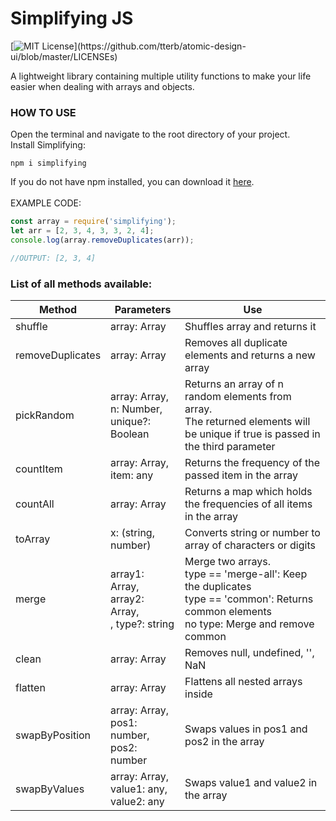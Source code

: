 # Simplifying JS
 
 [![MIT License](https://img.shields.io/apm/l/atomic-design-ui.svg?)](https://github.com/tterb/atomic-design-ui/blob/master/LICENSEs)

A lightweight library containing multiple utility functions to make your life easier when dealing with arrays and objects.

### HOW TO USE

Open the terminal and navigate to the root directory of your project.<br/>
Install Simplifying:<br/>
```
npm i simplifying
```
If you do not have npm installed, you can download it [here](https://www.npmjs.com/get-npm).<br/><br/>
EXAMPLE CODE:

```javascript
const array = require('simplifying');
let arr = [2, 3, 4, 3, 3, 2, 4];
console.log(array.removeDuplicates(arr));

//OUTPUT: [2, 3, 4]
```


### List of all methods available: <br/>


Method | Parameters | Use
------------ | ------------- | --------------
shuffle | array: Array | Shuffles array and returns it
removeDuplicates | array: Array | Removes all duplicate elements and returns a new array
pickRandom | array: Array,<br/> n: Number,<br/> unique?: Boolean | Returns an array of n random elements from array.<br/>The returned elements will be unique if true is passed in the third parameter
countItem | array: Array,<br/> item: any | Returns the frequency of the passed item in the array
countAll | array: Array | Returns a map which holds the frequencies of all items in the array
toArray | x: (string, number) | Converts string or number to array of characters or digits
merge | array1: Array,<br /> array2: Array, <br />, type?: string | Merge two arrays.<br />type == 'merge-all': Keep the duplicates<br/>type == 'common': Returns common elements<br />no type: Merge and remove common
clean | array: Array | Removes null, undefined, '', NaN
flatten | array: Array | Flattens all nested arrays inside
swapByPosition | array: Array,<br />pos1: number,<br />pos2: number | Swaps values in pos1 and pos2 in the array
swapByValues | array: Array,<br /> value1: any,<br /> value2: any | Swaps value1 and value2 in the array

